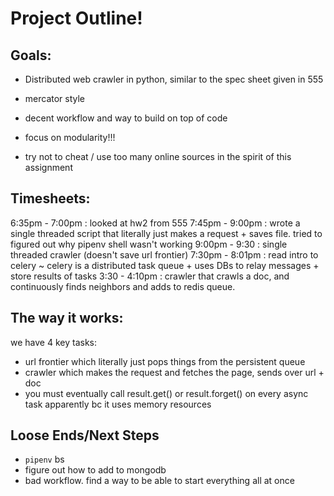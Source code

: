 # Project Outline!


## Goals:
- Distributed web crawler in python, similar to the spec sheet given in 555
- mercator style 
- decent workflow and way to build on top of code
- focus on modularity!!!

- try not to cheat / use too many online sources in the spirit of this assignment


## Timesheets:
6:35pm - 7:00pm : looked at hw2 from 555
7:45pm - 9:00pm : wrote a single threaded script that literally just makes a request + saves file. tried to figured out why pipenv shell wasn't working
9:00pm - 9:30 : single threaded crawler (doesn't save url frontier)
7:30pm - 8:01pm : read intro to celery ~ celery is a distributed task queue + uses DBs to relay messages + store results of tasks
3:30 - 4:10pm : crawler that crawls a doc, and continuously finds neighbors and adds to redis queue.

## The way it works:
we have 4 key tasks:
- url frontier which literally just pops things from the persistent queue
- crawler which makes the request and fetches the page, sends over url + doc
- you must eventually call result.get() or result.forget() on every async task apparently 
bc it uses memory resources

## Loose Ends/Next Steps
- `pipenv` bs
- figure out how to add to mongodb
- bad workflow. find a way to be able to start everything all at once

